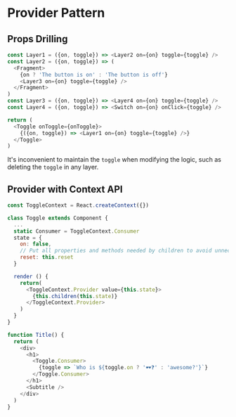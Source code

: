 # Provider Pattern

## Props Drilling

```javascript
const Layer1 = ({on, toggle}) => <Layer2 on={on} toggle={toggle} />
const Layer2 = ({on, toggle}) => (
  <Fragment>
    {on ? 'The button is on' : 'The button is off'}
    <Layer3 on={on} toggle={toggle} />
  </Fragment>
)
const Layer3 = ({on, toggle}) => <Layer4 on={on} toggle={toggle} />
const Layer4 = ({on, toggle}) => <Switch on={on} onClick={toggle} />

return (
  <Toggle onToggle={onToggle}>
    {({on, toggle}) => <Layer1 on={on} toggle={toggle} />}
  </Toggle>
)
```

It's inconvenient to maintain the `toggle` when modifying the logic, such as deleting the `toggle` in any layer.

## Provider with Context API

```javascript
const ToggleContext = React.createContext({})

class Toggle extends Component {
  ...
  static Consumer = ToggleContext.Consumer
  state = {
    on: false,
    // Put all properties and methods needed by children to avoid unnecessary re-render.
    reset: this.reset
  }

  render () {
    return(
      <ToggleContext.Provider value={this.state}>
        {this.children(this.state)}
      </ToggleContext.Provider>
    )
  }
}

function Title() {
  return (
    <div>
      <h1>
        <Toggle.Consumer>
          {toggle => `Who is ${toggle.on ? '🕶❓' : 'awesome?'}`}
        </Toggle.Consumer>
      </h1>
      <Subtitle />
    </div>
  )
}
```
